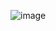 ![image](https://user-images.githubusercontent.com/109750332/226421366-61b75cf4-0a97-4275-875a-10c43ad6f678.png)
